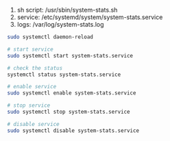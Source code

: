1. sh script: /usr/sbin/system-stats.sh
2. service: /etc/systemd/system/system-stats.service
3. logs: /var/log/system-stats.log

```bash
sudo systemctl daemon-reload

# start service
sudo systemctl start system-stats.service

# check the status
systemctl status system-stats.service

# enable service
sudo systemctl enable system-stats.service

# stop service
sudo systemctl stop system-stats.service

# disable service
sudo systemctl disable system-stats.service
```